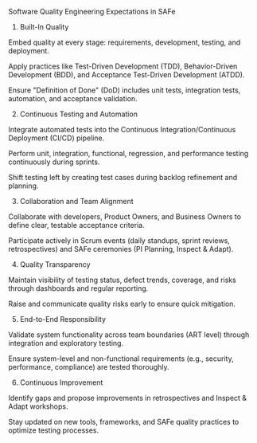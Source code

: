

Software Quality Engineering Expectations in SAFe
1. Built-In Quality

Embed quality at every stage: requirements, development, testing, and deployment.

Apply practices like Test-Driven Development (TDD), Behavior-Driven Development (BDD), and Acceptance Test-Driven Development (ATDD).

Ensure "Definition of Done" (DoD) includes unit tests, integration tests, automation, and acceptance validation.

2. Continuous Testing and Automation

Integrate automated tests into the Continuous Integration/Continuous Deployment (CI/CD) pipeline.

Perform unit, integration, functional, regression, and performance testing continuously during sprints.

Shift testing left by creating test cases during backlog refinement and planning.

3. Collaboration and Team Alignment

Collaborate with developers, Product Owners, and Business Owners to define clear, testable acceptance criteria.

Participate actively in Scrum events (daily standups, sprint reviews, retrospectives) and SAFe ceremonies (PI Planning, Inspect & Adapt).

4. Quality Transparency

Maintain visibility of testing status, defect trends, coverage, and risks through dashboards and regular reporting.

Raise and communicate quality risks early to ensure quick mitigation.

5. End-to-End Responsibility

Validate system functionality across team boundaries (ART level) through integration and exploratory testing.

Ensure system-level and non-functional requirements (e.g., security, performance, compliance) are tested thoroughly.

6. Continuous Improvement

Identify gaps and propose improvements in retrospectives and Inspect & Adapt workshops.

Stay updated on new tools, frameworks, and SAFe quality practices to optimize testing processes.
